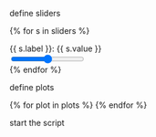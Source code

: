 define sliders

{% for s in sliders %}
  <div class="slider-container">
    <label for="{{ s.id }}">{{ s.label }}: <span id="{{ s.id }}_val">{{ s.value }}</span></label><br>
    <input type="range" id="{{ s.id }}" min="{{ s.min }}" max="{{ s.max }}" 
           step="{{ s.step }}" value="{{ s.value }}">
  </div>
  {% endfor %}


  define plots

   {% for plot in plots %}
  <canvas id="{{ plot.id }}" width="600" height="400"></canvas>
  {% endfor %}


  start the script
    <script type="module">

load the python environment via pyodide
 import { loadPyodide } from "https://cdn.jsdelivr.net/pyodide/v0.25.0/full/pyodide.mjs";
  const pyodide = await loadPyodide();
  console.log("✅ Pyodide loaded");


  // Load required Python packages from YAML
  const pkgs = {{ python_packages | tojson }};
  for (const pkg of pkgs) {
    console.log(`📦 Loading ${pkg} ...`);
    try {
      await pyodide.loadPackage(pkg);
    } catch (err) {
      console.warn(`⚠️ Could not load ${pkg} automatically, trying micropip`);
      const micropip = pyodide.pyimport("micropip");
      await micropip.install(pkg);
    }
  }

Load the python backend scripts

    // Load Python files relative to index.html
    {% for f in backend_files %}
      const src_{{ loop.index }} = await (await fetch("{{ f }}")).text();
      pyodide.runPython(src_{{ loop.index }});
    {% endfor %}
    const result_src = await (await fetch("{{ shared_backend }}")).text();
    pyodide.runPython(result_src);

Import and initialise the plotters



Define functions via wrapper for arguments

    console.log("Def functions");
    const functions = {{ functions | tojson }};



    async function runFunction(funcName) {
        console.log("Running" + funcName);
      const meta = functions[funcName];
      const args = meta.args.map(id => parseFloat(document.getElementById(id).value));
      // dynamically use the module name from YAML
      const pyCall = `import ${moduleName}; ${moduleName}.${funcName}(*${args})`;
      const jsonResult = await pyodide.runPythonAsync(pyCall);
      const result = JSON.parse(jsonResult);
      Plotter.render(chart, result);
    }


Connect functions to sliders


    {% for fname, fmeta in functions.items() %}
        {% for trig in fmeta.trigger %}
    document.getElementById('{{ trig.control }}')
        .addEventListener('{{ trig.event }}', () => runFunction('{{ fname }}'));
        {% endfor %}
    {% endfor %}

